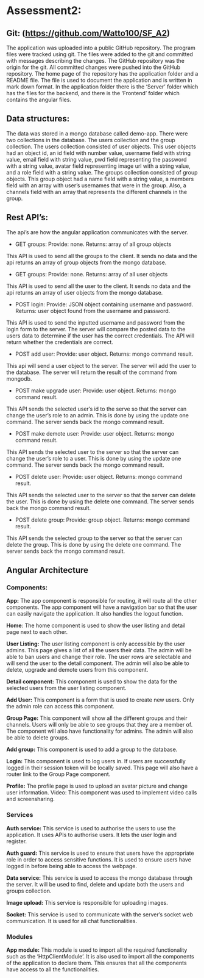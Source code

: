 # Assessment2:

## Git: (https://github.com/Watto100/SF_A2)
The application was uploaded into a public GitHub repository. The program files were tracked using git. The files were added to the git and committed with messages describing the changes. The GitHub repository was the origin for the git. All committed changes were pushed into the GitHub repository. The home page of the repository has the application folder and a README file. The file is used to document the application and is written in mark down format. In the application folder there is the ‘Server’ folder which has the files for the
backend, and there is the ‘Frontend’ folder which contains the angular files.

## Data structures:
The data was stored in a mongo database called demo-app. There were two collections in the database. The users collection and the group collection.
The users collection consisted of user objects. This user objects had an object id, an id field with number value, username field with string value, email field with string value, pwd field representing the password with a string value, avatar field representing image url with a string value, and a role field with a string value.
The groups collection consisted of group objects. This group object had a name field with a string value, a members field with an array with user’s usernames that were in the group. Also, a channels field with an array that represents the different channels in the group.


## Rest API’s:
The api’s are how the angular application communicates with the server.
-   GET groups:
Provide: none.
Returns: array of all group objects

This API is used to send all the groups to the client. It sends no data and the api returns an array of group objects from the mongo database.

-   GET groups:
Provide: none.
Returns: array of all user objects

This API is used to send all the user to the client. It sends no data and the api returns an array of user objects from the mongo database.

-   POST login:
Provide: JSON object containing username and password.
Returns: user object found from the username and password.

This API is used to send the inputted username and password from the login form to
the server. The server will compare the posted data to the users data to
determine if the user has the correct credentials. The API will return whether the
credentials are correct. 


-   POST add user:
Provide: user object.
Returns: mongo command result.

This api will send a user object to the server. The server will add the user to the database. The server will return the result of the command from mongodb.

-   POST make upgrade user:
Provide: user object.
Returns: mongo command result.

This API sends the selected user’s id to the serve so that the server can change the user’s role to an admin. This is done by using the update one command. The server sends back the mongo command result.

-   POST make demote user:
Provide: user object.
Returns: mongo command result.

This API sends the selected user to the server so that the server can change the user’s role to a user. This is done by using the update one command. The server sends back the mongo command result.

-   POST delete user:
Provide: user object.
Returns: mongo command result.

This API sends the selected user to the server so that the server can delete the user. This is done by using the delete one command. The server sends back the mongo command result.

-   POST delete group:
Provide: group object.
Returns: mongo command result.

This API sends the selected group to the server so that the server can delete the group. This is done by using the delete one command. The server sends back the mongo command result.



## Angular Architecture

### Components:
**App:**
The app component is responsible for routing, it will route all the other components. The app component will have a navigation bar so that the user can easily navigate the application. It also handles the logout function.

**Home**:
The home component is used to show the user listing and detail page next to each other.

**User Listing:**
The user listing component is only accessible by the user admins. This page gives a list of all the users their data. The admin will be able to ban users and change their role. The user rows are selectable and will send the user to the detail component. The admin will also be able to delete, upgrade and demote users from this component.

**Detail component:**
This component is used to show the data for the selected users from the user listing component.

**Add User:**
This component is a form that is used to create new users. Only the admin role can access this component.

**Group Page:**
This component will show all the different groups and their channels. Users will only be able to see groups that they are a member of. The component will also have functionality for admins. The admin will also be able to delete groups.

**Add group:**
This component is used to add a group to the database.

**Login:**
This component is used to log users in. If users are successfully logged in their session token will be locally saved. This page will also have a router link to the Group Page component.

**Profile:**
The profile page is used to upload an avatar picture and change user information.
Video:
This component was used to implement video calls and screensharing.


### Services

**Auth service:**
This service is used to authorise the users to use the application. It uses APIs to authorise users. It lets the user login and register.

**Auth guard:**
This service is used to ensure that users have the appropriate role in order to access sensitive functions. It is used to ensure users have logged in before being able to access the webpage.

**Data service:**
This service is used to access the mongo database through the server. It will be used to find, delete and update both the users and groups collection.

**Image upload:**
This service is responsible for uploading images.

**Socket:**
This service is used to communicate with the server’s socket web communication. It is used for all chat functionalities.

### Modules
**App module:**
This module is used to import all the required functionality such as the
‘HttpClientModule’. It is also used to import all the components of the application to
declare them. This ensures that all the components have access to all the
functionalities.
